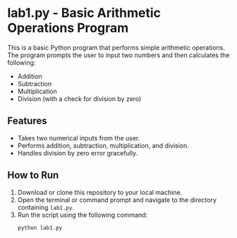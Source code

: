 # lab1.py - Basic Arithmetic Operations Program

This is a basic Python program that performs simple arithmetic operations. The program prompts the user to input two numbers and then calculates the following:

- Addition
- Subtraction
- Multiplication
- Division (with a check for division by zero)

## Features
- Takes two numerical inputs from the user.
- Performs addition, subtraction, multiplication, and division.
- Handles division by zero error gracefully.

## How to Run
1. Download or clone this repository to your local machine.
2. Open the terminal or command prompt and navigate to the directory containing `lab1.py`.
3. Run the script using the following command:
   ```bash
   python lab1.py

